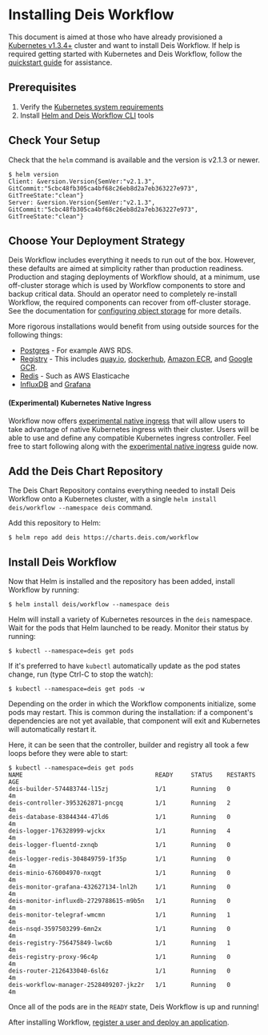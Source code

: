 # Installing Deis Workflow

This document is aimed at those who have already provisioned a [Kubernetes v1.3.4+][] cluster
and want to install Deis Workflow. If help is required getting started with Kubernetes and
Deis Workflow, follow the [quickstart guide](../quickstart/index.md) for assistance.

## Prerequisites

1. Verify the [Kubernetes system requirements](system-requirements.md)
1. Install [Helm and Deis Workflow CLI](../quickstart/install-cli-tools.md) tools

## Check Your Setup

Check that the `helm` command is available and the version is v2.1.3 or newer.

```
$ helm version
Client: &version.Version{SemVer:"v2.1.3", GitCommit:"5cbc48fb305ca4bf68c26eb8d2a7eb363227e973", GitTreeState:"clean"}
Server: &version.Version{SemVer:"v2.1.3", GitCommit:"5cbc48fb305ca4bf68c26eb8d2a7eb363227e973", GitTreeState:"clean"}
```

## Choose Your Deployment Strategy

Deis Workflow includes everything it needs to run out of the box. However, these defaults are aimed at simplicity rather than
production readiness. Production and staging deployments of Workflow should, at a minimum, use off-cluster storage
which is used by Workflow components to store and backup critical data. Should an operator need to completely re-install
Workflow, the required components can recover from off-cluster storage. See the documentation for [configuring object
storage](configuring-object-storage.md) for more details.

More rigorous installations would benefit from using outside sources for the following things:
* [Postgres](configuring-postgres.md) - For example AWS RDS.
* [Registry](configuring-registry.md) - This includes [quay.io](https://quay.io), [dockerhub](https://hub.docker.com), [Amazon ECR](https://aws.amazon.com/ecr/), and [Google GCR](https://cloud.google.com/container-registry/).
* [Redis](../managing-workflow/platform-logging.md#configuring-off-cluster-redis) - Such as AWS Elasticache
* [InfluxDB](../managing-workflow/platform-monitoring.md#configuring-off-cluster-influxdb) and [Grafana](../managing-workflow/platform-monitoring.md#off-cluster-grafana)

#### (Experimental) Kubernetes Native Ingress

Workflow now offers [experimental native ingress](experimental-native-ingress.md) that will allow users to take advantage of native Kubernetes ingress with their cluster. Users will be able to use and define any compatible Kubernetes ingress controller. Feel free to start following along with the [experimental native ingress](experimental-native-ingress.md) guide now.

## Add the Deis Chart Repository

The Deis Chart Repository contains everything needed to install Deis Workflow onto a Kubernetes cluster, with a single `helm install deis/workflow --namespace deis` command.

Add this repository to Helm:

```
$ helm repo add deis https://charts.deis.com/workflow
```

## Install Deis Workflow

Now that Helm is installed and the repository has been added, install Workflow by running:

```
$ helm install deis/workflow --namespace deis
```

Helm will install a variety of Kubernetes resources in the `deis` namespace.
Wait for the pods that Helm launched to be ready. Monitor their status by running:

```
$ kubectl --namespace=deis get pods
```

If it's preferred to have `kubectl` automatically update as the pod states change, run (type Ctrl-C to stop the watch):

```
$ kubectl --namespace=deis get pods -w
```

Depending on the order in which the Workflow components initialize, some pods may restart. This is common during the
installation: if a component's dependencies are not yet available, that component will exit and Kubernetes will
automatically restart it.

Here, it can be seen that the controller, builder and registry all took a few loops before they were able to start:

```
$ kubectl --namespace=deis get pods
NAME                                     READY     STATUS    RESTARTS   AGE
deis-builder-574483744-l15zj             1/1       Running   0          4m
deis-controller-3953262871-pncgq         1/1       Running   2          4m
deis-database-83844344-47ld6             1/1       Running   0          4m
deis-logger-176328999-wjckx              1/1       Running   4          4m
deis-logger-fluentd-zxnqb                1/1       Running   0          4m
deis-logger-redis-304849759-1f35p        1/1       Running   0          4m
deis-minio-676004970-nxqgt               1/1       Running   0          4m
deis-monitor-grafana-432627134-lnl2h     1/1       Running   0          4m
deis-monitor-influxdb-2729788615-m9b5n   1/1       Running   0          4m
deis-monitor-telegraf-wmcmn              1/1       Running   1          4m
deis-nsqd-3597503299-6mn2x               1/1       Running   0          4m
deis-registry-756475849-lwc6b            1/1       Running   1          4m
deis-registry-proxy-96c4p                1/1       Running   0          4m
deis-router-2126433040-6sl6z             1/1       Running   0          4m
deis-workflow-manager-2528409207-jkz2r   1/1       Running   0          4m
```

Once all of the pods are in the `READY` state, Deis Workflow is up and running!

After installing Workflow, [register a user and deploy an application](../quickstart/deploy-an-app.md).

[Kubernetes v1.3.4+]: system-requirements.md#kubernetes-versions
[helm]: https://github.com/kubernetes/helm/blob/master/docs/install.md
[valuesfile]: https://charts.deis.com/workflow/values-v2.12.0.yaml
